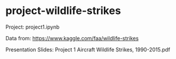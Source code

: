 # project-wildlife-strikes

Project: project1.ipynb

Data from: https://www.kaggle.com/faa/wildlife-strikes

Presentation Slides: Project 1 Aircraft Wildlife Strikes, 1990-2015.pdf



